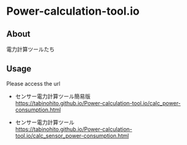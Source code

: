# Power-calculation-tool.io
## About
電力計算ツールたち

## Usage
Please access the url<br>
- センサー電力計算ツール簡易版<br>
https://tabinohito.github.io/Power-calculation-tool.io/calc_power-consumption.html

- センサー電力計算ツール<br>
https://tabinohito.github.io/Power-calculation-tool.io/calc_sensor_power-consumption.html
